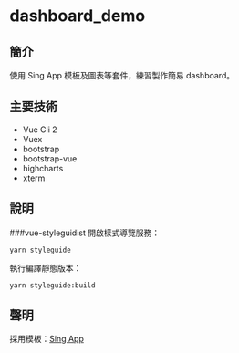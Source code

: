 # dashboard_demo

## 簡介
使用 Sing App 模板及圖表等套件，練習製作簡易 dashboard。

## 主要技術
* Vue Cli 2
* Vuex
* bootstrap
* bootstrap-vue
* highcharts
* xterm

## 說明
###vue-styleguidist
開啟樣式導覽服務：

`yarn styleguide`

執行編譯靜態版本：

`yarn styleguide:build`

## 聲明
採用模板：[Sing App](http://https://github.com/flatlogic/sing-app-vue-dashboard "Sing App") 

